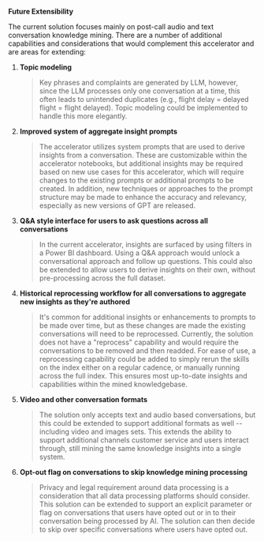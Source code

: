 **Future Extensibility** 

The current solution focuses mainly on post-call audio and text
conversation knowledge mining. There are a number of additional
capabilities and considerations that would complement this accelerator and
are areas for extending: 

1.  **Topic modeling**
    > Key phrases and complaints are generated by LLM, however,
    > since the LLM processes only one conversation at a time, this
    > often leads to unintended duplicates (e.g., flight delay =
    > delayed flight = flight delayed). Topic modeling could be
    > implemented to handle this more elegantly.
1.  **Improved system of aggregate insight prompts** 
    > The accelerator utilizes system prompts that are used to derive
    > insights from a conversation. These are customizable within the
    > accelerator notebooks, but additional insights may be required
    > based on new use cases for this accelerator, which will require
    > changes to the existing prompts or additional prompts to be
    > created. In addition, new techniques or approaches to the prompt
    > structure may be made to enhance the accuracy and relevancy,
    > especially as new versions of GPT are released.

1.  **Q&A style interface for users to ask questions across all conversations**
    > In the current accelerator, insights are surfaced by using filters
    > in a Power BI dashboard. Using a Q&A approach would unlock a
    > conversational approach and follow up questions. This could also
    > be extended to allow users to derive insights on their own,
    > without pre-processing across the full dataset. 

1.  **Historical reprocessing workflow for all conversations to aggregate new insights as they're authored** 
    > It's common for additional insights or enhancements to prompts to be
    > made over time, but as these changes are made the existing
    > conversations will need to be reprocessed. Currently, the solution
    > does not have a "reprocess" capability and would require the
    > conversations to be removed and then readded. For ease of use, a
    > reprocessing capability could be added to simply rerun the skills on
    > the index either on a regular cadence, or manually running across the
    > full index. This ensures most up-to-date insights and capabilities
    > within the mined knowledgebase. 

1.  **Video and other conversation formats** 
    > The solution only accepts text and audio based conversations, but this
    > could be extended to support additional formats as well -- including
    > video and images sets. This extends the ability to support additional
    > channels customer service and users interact through, still mining the
    > same knowledge insights into a single system. 

1.  **Opt-out flag on conversations to skip knowledge mining processing**
    > Privacy and legal requirement around data processing is a
    > consideration that all data processing platforms should consider.
    > This solution can be extended to support an explicit parameter or
    > flag on conversations that users have opted out or in to their
    > conversation being processed by AI. The solution can then
    > decide to skip over specific conversations where users have opted
    > out. 
